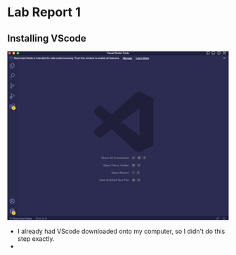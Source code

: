 # Lab Report 1

## Installing VScode
![Image](installVScode.png)

* I already had VScode downloaded onto my computer, so I didn't do this step exactly.
* 
